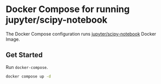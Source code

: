 # Docker Compose for running jupyter/scipy-notebook

The Docker Compose configuration runs [jupyter/scipy-notebook](https://jupyter-docker-stacks.readthedocs.io/en/latest/using/selecting.html#jupyter-scipy-notebook) Docker Image. 

## Get Started
Run `docker-compose`.
```bash
docker compose up -d
```
